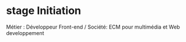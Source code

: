 # stage Initiation

Métier : Développeur Front-end / Société: ECM pour multimédia et Web developpement 
